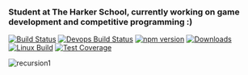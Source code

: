 ### Student at The Harker School, currently working on game development and competitive programming :)

[![Build Status](https://travis-ci.org/microsoft/TypeScript.svg?branch=master)](https://github.com/chiragzq)
[![Devops Build Status](https://dev.azure.com/typescript/TypeScript/_apis/build/status/Typescript/node10)](https://github.com/chiragzq)
[![npm version](https://badge.fury.io/js/typescript.svg)](https://github.com/chiragzq)
[![Downloads](https://img.shields.io/npm/dm/typescript.svg)](https://github.com/chiragzq)
[![Linux Build](https://img.shields.io/travis/expressjs/express/master.svg?label=linux)](https://github.com/chiragzq)
[![Test Coverage](https://img.shields.io/coveralls/expressjs/express/master.svg)](https://github.com/chiragzq)

![recursion1](https://i.imgur.com/Wopn9rU.jpg)
